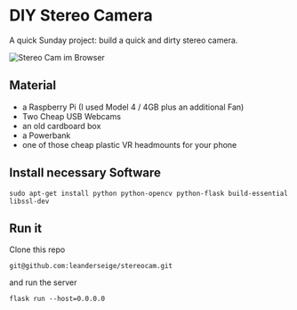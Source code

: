 # DIY Stereo Camera

A quick Sunday project: build a quick and dirty stereo camera.

![Stereo Cam im Browser](./images/scr-browser.png)

## Material
- a Raspberry Pi (I used Model 4 / 4GB plus an additional Fan)
- Two Cheap USB Webcams
- an old cardboard box
- a Powerbank
- one of those cheap plastic VR headmounts for your phone

## Install necessary Software

```
sudo apt-get install python python-opencv python-flask build-essential libssl-dev
```

## Run it

Clone this repo

```
git@github.com:leanderseige/stereocam.git
```
and run the server
```
flask run --host=0.0.0.0
```
